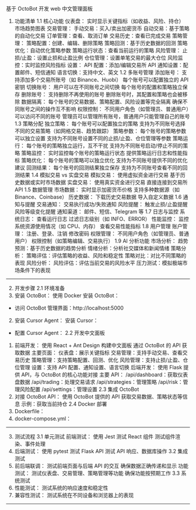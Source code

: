 基于 OctoBot 开发 web 中文管理面板

1. 功能清单
1.1 核心功能
仪表盘：
实时显示关键指标（如收益、风险、持仓）
市场趋势图表
交易管理：
手动交易：买入/卖出加密货币
自动交易：基于策略的自动化交易
订单管理：查看、取消订单
交易历史：查看已完成交易
策略管理：
策略配置：创建、编辑、删除策略
策略回测：基于历史数据的回测
策略优化：自动优化策略参数
策略运行状态：查看当前运行的策略
风险管理：
止损/止盈：设置止损和止盈比例
仓位管理：设置单笔交易的最大仓位
风险监控：实时监控风险指标
设置：
API 配置：添加/编辑交易所 API
通知设置：配置邮件、短信通知
语言切换：支持中文、英文
1.2 多账号管理
添加账号：
支持添加多个交易所账号（如 Binance、Huobi）
每个账号可以配置独立的 API 密钥
切换账号：
用户可以在不同账号之间切换
每个账号的配置和策略独立保存
删除账号：
支持删除不再使用的账号
删除账号时，其配置和策略也会被移除
数据隔离：
每个账号的交易数据、策略配置、风险设置等完全隔离
确保不同账号之间的操作互不影响
权限控制：
不同用户角色（如管理员、普通用户）可以访问不同的账号
管理员可以管理所有账号，普通用户只能管理自己的账号
1.3 策略分配
独立策略：
每个账号可以配置独立的策略
支持为不同账号选择不同的交易策略（如网格交易、趋势跟踪）
策略参数：
每个账号的策略参数可以独立设置
支持为不同账号设置不同的止损/止盈、仓位管理等参数
策略运行：
每个账号的策略独立运行，互不干扰
支持为不同账号启动/停止不同的策略
策略监控：
实时监控每个账号的策略运行状态
提供策略运行日志和性能指标
策略优化：
每个账号的策略可以独立优化
支持为不同账号提供不同的优化建议
回测结果：
每个账号的回测结果独立保存
支持为不同账号查看不同的回测结果
1.4 模拟交易 vs 实盘交易
模拟交易：
使用虚拟资金进行交易
基于历史数据或实时市场数据
实盘交易：
使用真实资金进行交易
直接连接到交易所 API
1.5 数据管理
市场数据：
实时显示加密货币价格
支持多种数据源（如 Binance、Coinbase）
历史数据：
下载历史交易数据
导入自定义数据
1.6 通知与提醒
交易通知：
交易执行成功/失败通知
风险提醒：
触发止损/止盈提醒
风险等级变化提醒
通知渠道：
邮件、短信、Telegram 等
1.7 日志与监控
系统日志：
查看运行日志
过滤日志级别（如 INFO、ERROR）
性能监控：
监控系统资源使用情况（如 CPU、内存）
查看交易性能指标
1.8 用户管理
账户管理：
注册、登录、注销
修改密码
权限管理：
不同用户角色（如管理员、普通用户）
权限控制（如策略编辑、交易执行）
1.9 AI 分析功能
市场分析：
趋势预测：基于历史数据的趋势分析
情绪分析：分析社交媒体和新闻情绪
策略分析：
策略评估：评估策略的收益、风险和稳定性
策略对比：对比不同策略的表现
风险分析：
风险评估：评估当前交易的风险水平
压力测试：模拟极端市场条件下的表现
---
2. 开发步骤
2.1 环境准备
1. 安装 OctoBot：
使用 Docker 安装 OctoBot：
- 访问 OctoBot 管理界面：http://localhost:5000
2. 安装 Cursor Agent：
安装 Cursor：
- 配置 Cursor Agent：
2.2 开发中文面板
1. 前端开发：
使用 React + Ant Design 构建中文面板
通过 OctoBot 的 API 获取数据
主要页面：
仪表盘：展示关键指标
交易管理：支持手动交易、查看交易历史
策略管理：支持策略配置、回测、优化
风险管理：支持止损/止盈、仓位管理
设置：支持 API 配置、通知设置、语言切换
后端开发：
使用 Flask 提供 API，与 OctoBot 的核心功能对接
主要 API：
/api/dashboard：获取仪表盘数据
/api/trading：处理交易请求
/api/strategies：管理策略
/api/risk：管理风险配置
/api/settings：管理设置
2.3 集成 OctoBot
1. 对接 OctoBot API：
使用 OctoBot 提供的 API 获取交易数据、策略状态等信息
示例：获取当前持仓
2.4 Docker 部署
1. Dockerfile：
2. docker-compose.yml：
---
3. 测试流程
3.1 单元测试
前端测试：
使用 Jest 测试 React 组件
测试组件渲染、事件处理
2. 后端测试：
使用 pytest 测试 Flask API
测试 API 响应、数据库操作
3.2 集成测试
1. 前后端联调：
测试前端页面与后端 API 的交互
确保数据正确传递和显示
功能测试：
测试仪表盘、交易管理、策略管理等功能
确保功能按预期工作
3.3 系统测试
1. 性能测试：
测试系统的响应速度和稳定性
2. 兼容性测试：
测试系统在不同设备和浏览器上的表现
---
                                 